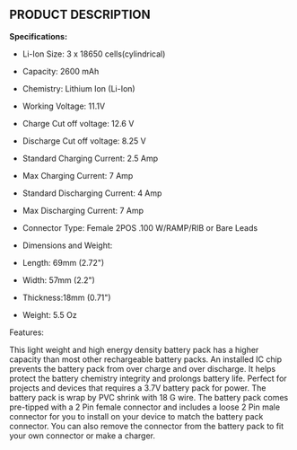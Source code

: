 ## PRODUCT DESCRIPTION ##

**Specifications:**
- Li-Ion Size: 3 x 18650 cells(cylindrical)
- Capacity: 2600 mAh
- Chemistry: Lithium Ion (Li-Ion)
- Working Voltage: 11.1V
- Charge Cut off voltage: 12.6 V
- Discharge Cut off voltage: 8.25 V
- Standard Charging Current: 2.5 Amp
- Max Charging Current: 7 Amp
- Standard Discharging Current: 4 Amp
- Max Discharging Current: 7 Amp
- Connector Type: Female 2POS .100 W/RAMP/RIB or Bare Leads
- Dimensions and Weight:

- Length: 69mm (2.72")
- Width: 57mm (2.2")
- Thickness:18mm (0.71")
- Weight: 5.5 Oz

Features:

This light weight and high energy density battery pack has a higher capacity
than most other rechargeable battery packs. An installed IC chip prevents the
battery pack from over charge and over discharge. It helps protect the battery
chemistry integrity and prolongs battery life. Perfect for projects and devices
that requires a 3.7V battery pack for power. The battery pack is wrap by PVC
shrink with 18 G wire. The battery pack comes pre-tipped with a 2 Pin female
connector and includes a loose 2 Pin male connector for you to install on your
device to match the battery pack connector. You can also remove the connector
from the battery pack to fit your own connector or make a charger.
